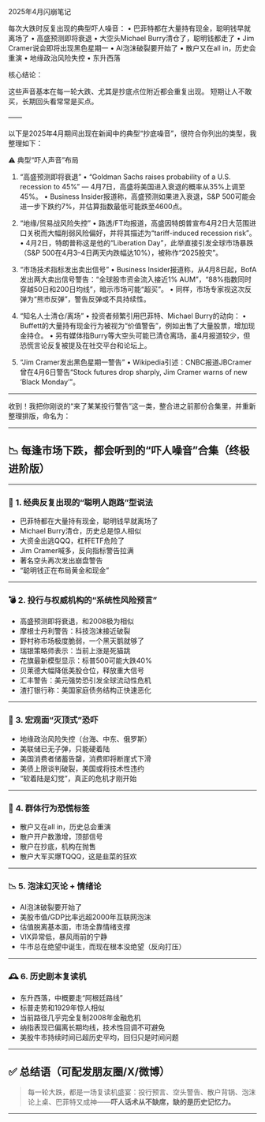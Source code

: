 2025年4月闪崩笔记

每次大跌时反复出现的典型吓人噪音：
• 巴菲特都在大量持有现金，聪明钱早就离场了
• 高盛预测即将衰退
• 大空头Michael Burry清仓了，聪明钱都走了
• Jim Cramer说会即将出现黑色星期一
• AI泡沫破裂要开始了
• 散户又在all in，历史会重演
• 地缘政治风险失控
• 东升西落

核心结论：

这些声音基本在每一轮大跌、尤其是抄底点位附近都会重复出现。
短期让人不敢买，长期回头看常常是买点。


——

以下是2025年4月期间出现在新闻中的典型“抄底噪音”，很符合你列出的类型，我整理如下：

⚠️ 典型“吓人声音”布局

1. “高盛预测即将衰退”
• “Goldman Sachs raises probability of a U.S. recession to 45%” — 4月7日，高盛将美国进入衰退的概率从35%上调至45%。
• Business Insider报道称，高盛预测如果进入衰退，S&P 500可能会进一步下跌约7%，并估算指数最低可能跌至4600点。

2. “地缘/贸易战风险失控”
• 路透/FT均报道，高盛因特朗普宣布4月2日大范围进口关税而大幅削弱风险偏好，并将其描述为“tariff-induced recession risk”。
• 4月2日，特朗普称这是他的“Liberation Day”，此举直接引发全球市场暴跌（S&P 500在4月3–4日两天内跌幅达10%），被称作“2025股灾”。

3. “市场技术指标发出卖出信号”
• Business Insider报道称，从4月8日起，BofA发出两大卖出信号警告：“全球股市资金流入接近1% AUM”，“88%指数同时穿越50日和200日均线”，暗示市场可能“超买”。
• 同样，市场专家视这次反弹为“熊市反弹”，警告反弹或不具持续性。

4. “知名人士清仓/离场”
• 投资者频繁引用巴菲特、Michael Burry的动向：
• Buffett的大量持有现金行为被视为“价值警告”，例如出售了大量股票，增加现金持仓。
• 另有媒体指Burry等大空头可能已清仓离场，虽4月报道较少，但恐慌言论反复被提及在社交平台和论坛上。

5. “Jim Cramer发出黑色星期一警告”
• Wikipedia引述：CNBC报道JBCramer曾在4月6日警告“Stock futures drop sharply, Jim Cramer warns of new ‘Black Monday’”。


--------------------
收到！我把你刚说的“来了某某投行警告”这一类，整合进之前那份合集里，并重新整理排版，命名为：

---

## 📉 每逢市场下跌，都会听到的“吓人噪音”合集（终极进阶版）

---

### 🧠 **1. 经典反复出现的“聪明人跑路”型说法**

* 巴菲特都在大量持有现金，聪明钱早就离场了
* Michael Burry清仓，历史总是惊人相似
* 大资金出逃QQQ，杠杆ETF危险了
* Jim Cramer喊多，反向指标警告拉满
* 著名空头再次发出崩盘警告
* “聪明钱正在布局黄金和现金”

---

### 💣 **2. 投行与权威机构的“系统性风险预言”**

* 高盛预测即将衰退，和2008极为相似
* 摩根士丹利警告：科技泡沫接近破裂
* 野村称市场极度脆弱，一个黑天鹅就够了
* 瑞银策略师表示：当前上涨是死猫跳
* 花旗最新模型显示：标普500可能大跌40%
* 贝莱德大幅降低美股仓位，释放重大信号
* 汇丰警告：美元强势恐引发全球流动性危机
* 渣打银行称：美国家庭债务结构正快速恶化

---

### 🧨 **3. 宏观面“灭顶式”恐吓**

* 地缘政治风险失控（台海、中东、俄罗斯）
* 美联储已无子弹，只能硬着陆
* 美国消费者储蓄告罄，消费即将断崖式下滑
* 美债上限谈判破裂，美国或将技术性违约
* “软着陆是幻觉”，真正的危机才刚开始

---

### 🧠 **4. 群体行为恐慌标签**

* 散户又在all in，历史总会重演
* 散户开户数激增，顶部信号
* 散户在抄底，机构在抛售
* 散户大军买爆TQQQ，这是韭菜的狂欢

---

### 📉 **5. 泡沫幻灭论 + 情绪论**

* AI泡沫破裂要开始了
* 美股市值/GDP比率远超2000年互联网泡沫
* 估值脱离基本面，市场全靠情绪支撑
* VIX异常低，暴风雨前的宁静
* 牛市总在绝望中诞生，而现在根本没绝望（反向打压）

---

### 🕰️ **6. 历史剧本复读机**

* 东升西落，中概要走“阿根廷路线”
* 标普走势和1929年惊人相似
* 当前路径几乎完全复制2008年金融危机
* 纳指表现已偏离长期均线，技术性回调不可避免
* 美股牛市持续时间已超历史平均，回归只是时间问题

---

## ✅ 总结语（可配发朋友圈/X/微博）

> 每一轮大跌，都是一场复读机盛宴：投行预言、空头警告、散户背锅、泡沫论上桌、巴菲特又成神——**吓人话术从不缺席，缺的是历史记忆力。**

---

